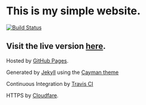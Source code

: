# This is my simple website.

[![Build Status](https://travis-ci.org/LukeStorry/LukeStorry.github.io.svg?branch=master)](https://travis-ci.org/LukeStorry/LukeStorry.github.io)

## Visit the live version [here](http://LukeStorry.co.uk).


Hosted by [GitHub Pages](https://pages.github.com/).

Generated by [Jekyll](https://jekyllrb.com/) using the [Cayman theme](https://jasonlong.github.io/cayman-theme/)

Continuous Integration by [Travis CI](https://travis-ci.org/)

HTTPS by [Cloudfare](https://blog.cloudflare.com/secure-and-fast-github-pages-with-cloudflare/).
